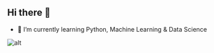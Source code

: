 ## Hi there 👋

- 🌱 I’m currently learning Python, Machine Learning & Data Science

![alt](https://github-readme-stats.vercel.app/api/top-langs/?username=ThangarajVMani&theme=blueberry&show_icons=true&hide_border=true&layout=compact)

<!--
**ThangarajVMani/ThangarajVMani** is a ✨ _special_ ✨ repository because its `README.md` (this file) appears on your GitHub profile.

Here are some ideas to get you started:

- 🔭 I’m currently working on ...
- 🌱 I’m currently learning ...
- 👯 I’m looking to collaborate on ...
- 🤔 I’m looking for help with ...
- 💬 Ask me about ...
- 📫 How to reach me: ...
- 😄 Pronouns: ...
- ⚡ Fun fact: ...
-->
